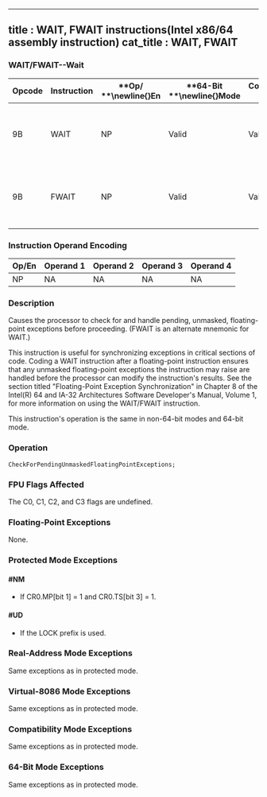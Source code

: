 ----------------------------
title : WAIT, FWAIT instructions(Intel x86/64 assembly instruction)
cat_title : WAIT, FWAIT
----------------------------
### WAIT/FWAIT--Wait


|**Opcode**|**Instruction**|**Op/ **\newline{}**En**|**64-Bit **\newline{}**Mode**|**Compat/**\newline{}**Leg Mode**|**Description**|
|----------|---------------|------------------------|-----------------------------|---------------------------------|---------------|
|9B|WAIT|NP|Valid|Valid|Check pending unmasked floating-point exceptions.|
|9B|FWAIT|NP|Valid|Valid|Check pending unmasked floating-point exceptions.|
### Instruction Operand Encoding


|Op/En|Operand 1|Operand 2|Operand 3|Operand 4|
|-----|---------|---------|---------|---------|
|NP|NA|NA|NA|NA|
### Description


Causes the processor to check for and handle pending, unmasked, floating-point exceptions before proceeding. (FWAIT is an alternate mnemonic for WAIT.)

This instruction is useful for synchronizing exceptions in critical sections of code. Coding a WAIT instruction after a floating-point instruction ensures that any unmasked floating-point exceptions the instruction may raise are handled before the processor can modify the instruction's results. See the section titled "Floating-Point Exception Synchronization" in Chapter 8 of the Intel(R) 64 and IA-32 Architectures Software Developer's Manual, Volume 1, for more information on using the WAIT/FWAIT instruction.

This instruction's operation is the same in non-64-bit modes and 64-bit mode.


### Operation

```info-verb
CheckForPendingUnmaskedFloatingPointExceptions;
```
### FPU Flags Affected


The C0, C1, C2, and C3 flags are undefined.

### Floating-Point Exceptions


None. 


### Protected Mode Exceptions

#### #NM
* If CR0.MP[bit 1] = 1 and CR0.TS[bit 3] = 1.

#### #UD
* If the LOCK prefix is used.

### Real-Address Mode Exceptions



Same exceptions as in protected mode.


### Virtual-8086 Mode Exceptions



Same exceptions as in protected mode.


### Compatibility Mode Exceptions



Same exceptions as in protected mode.


### 64-Bit Mode Exceptions



Same exceptions as in protected mode.

